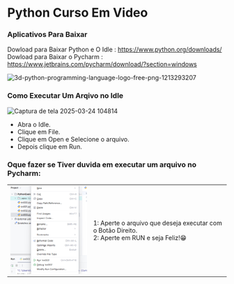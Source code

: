 # Python Curso Em Video
### Aplicativos Para Baixar
Dowload para Baixar Python e O Idle : https://www.python.org/downloads/  
Dowload para Baixar o Pycharm : https://www.jetbrains.com/pycharm/download/?section=windows

![3d-python-programming-language-logo-free-png-1213293207](https://github.com/user-attachments/assets/1d5eb638-4ff9-4796-8fbf-41d65c15b607)
### Como Executar Um Arqivo no Idle
![Captura de tela 2025-03-24 104814](https://github.com/user-attachments/assets/d7909b4d-d62e-495c-a03e-bac2b094f9e5)  
- Abra o Idle.  
- Clique em File.  
- Clique em Open e Selecione o arquivo.
- Depois clique em Run.
### Oque fazer se Tiver duvida em executar um arquivo no Pycharm:
<table>
  <tr>
    <td><img src="Captura de tela 2025-03-27 090435.png" width="250"></td>
    <td>1: Aperte o arquivo que deseja executar com o Botão Direito. <br/> 2: Aperte em RUN e seja Feliz!😁</td>
  </tr>
</table>

